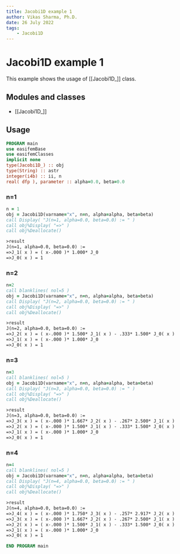 ```yaml
---
title: Jacobi1D example 1
author: Vikas Sharma, Ph.D.
date: 26 July 2022
tags:
    - Jacobi1D
---
```


# Jacobi1D example 1

This example shows the usage of [[Jacobi1D_]] class.

## Modules and classes

- [[Jacobi1D_]]

## Usage

```fortran
PROGRAM main
use easifemBase
use easifemClasses
implicit none
type(Jacobi1D_) :: obj
type(String) :: astr
integer(i4b) :: ii, n
real( dfp ), parameter :: alpha=0.0, beta=0.0
```

### n=1

```fortran
n = 1
obj = Jacobi1D(varname="x", n=n, alpha=alpha, beta=beta)
call Display( "J(n=1, alpha=0.0, beta=0.0) := " )
call obj%Display( "=>" )
call obj%Deallocate()
```

```txt
>result
J(n=1, alpha=0.0, beta=0.0) :=
=>J_1( x ) = ( x-.000 )* 1.000* J_0
=>J_0( x ) = 1
```

### n=2

```fortran
n=2
call blanklines( nol=5 )
obj = Jacobi1D(varname="x", n=n, alpha=alpha, beta=beta)
call Display( "J(n=2, alpha=0.0, beta=0.0) := " )
call obj%Display( "=>" )
call obj%Deallocate()
```

```txt
>result
J(n=2, alpha=0.0, beta=0.0) :=
=>J_2( x ) = ( x-.000 )* 1.500* J_1( x ) - .333* 1.500* J_0( x )
=>J_1( x ) = ( x-.000 )* 1.000* J_0
=>J_0( x ) = 1
```

### n=3

```fortran
n=3
call blanklines( nol=5 )
obj = Jacobi1D(varname="x", n=n, alpha=alpha, beta=beta)
call Display( "J(n=3, alpha=0.0, beta=0.0) := " )
call obj%Display( "=>" )
call obj%Deallocate()
```

```txt
>result
J(n=3, alpha=0.0, beta=0.0) :=
=>J_3( x ) = ( x-.000 )* 1.667* J_2( x ) - .267* 2.500* J_1( x )
=>J_2( x ) = ( x-.000 )* 1.500* J_1( x ) - .333* 1.500* J_0( x )
=>J_1( x ) = ( x-.000 )* 1.000* J_0
=>J_0( x ) = 1
```

### n=4

```fortran
n=4
call blanklines( nol=5 )
obj = Jacobi1D(varname="x", n=n, alpha=alpha, beta=beta)
call Display( "J(n=4, alpha=0.0, beta=0.0) := " )
call obj%Display( "=>" )
call obj%Deallocate()
```

```txt
>result
J(n=4, alpha=0.0, beta=0.0) :=
=>J_4( x ) = ( x-.000 )* 1.750* J_3( x ) - .257* 2.917* J_2( x )
=>J_3( x ) = ( x-.000 )* 1.667* J_2( x ) - .267* 2.500* J_1( x )
=>J_2( x ) = ( x-.000 )* 1.500* J_1( x ) - .333* 1.500* J_0( x )
=>J_1( x ) = ( x-.000 )* 1.000* J_0
=>J_0( x ) = 1
```

```fortran
END PROGRAM main
```
